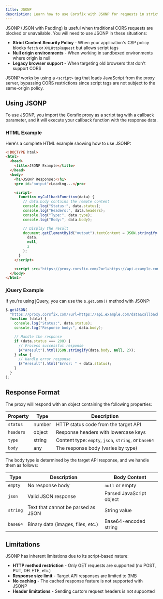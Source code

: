 ```yaml
---
title: JSONP
description: Learn how to use Corsfix with JSONP for requests in strict security or constrained environments.
---
```


JSONP (JSON with Padding) is useful when traditional CORS requests are blocked or unavailable. You will need to use JSONP in these situations:

- **Strict Content Security Policy** - When your application's CSP policy blocks `fetch` or `XMLHttpRequest` but allows script tags
- **Null origin environments** - When working in sandboxed environments where origin is null
- **Legacy browser support** - When targeting old browsers that don't support CORS

JSONP works by using a `<script>` tag that loads JavaScript from the proxy server, bypassing CORS restrictions since script tags are not subject to the same-origin policy.

## Using JSONP

To use JSONP, you import the Corsfix proxy as a script tag with a callback parameter, and it will execute your callback function with the response data.

### HTML Example

Here's a complete HTML example showing how to use JSONP:

```html
<!DOCTYPE html>
<html>
  <head>
    <title>JSONP Example</title>
  </head>
  <body>
    <h1>JSONP Response:</h1>
    <pre id="output">Loading...</pre>

    <script>
      function myCallbackFunction(data) {
        // data.body contains the remote content
        console.log("Status:", data.status);
        console.log("Headers:", data.headers);
        console.log("Type:", data.type);
        console.log("Body:", data.body);

        // Display the result
        document.getElementById("output").textContent = JSON.stringify(
          data,
          null,
          2
        );
      }
    </script>

    <script src="https://proxy.corsfix.com/?url=https://api.example.com/data&callback=myCallbackFunction"></script>
  </body>
</html>
```

### jQuery Example

If you're using jQuery, you can use the `$.getJSON()` method with JSONP:

```javascript
$.getJSON(
  "https://proxy.corsfix.com/?url=https://api.example.com/data&callback=?",
  function (data) {
    console.log("Status:", data.status);
    console.log("Response body:", data.body);

    // Handle the response
    if (data.status === 200) {
      // Process successful response
      $("#result").html(JSON.stringify(data.body, null, 2));
    } else {
      // Handle error response
      $("#result").html("Error: " + data.status);
    }
  }
);
```

## Response Format

The proxy will respond with an object containing the following properties:

| Property  | Type   | Description                                          |
| --------- | ------ | ---------------------------------------------------- |
| `status`  | number | HTTP status code from the target API                 |
| `headers` | object | Response headers with lowercase keys                 |
| `type`    | string | Content type: `empty`, `json`, `string`, or `base64` |
| `body`    | any    | The response body (varies by type)                   |

The body type is determined by the target API response, and we handle them as follows:

| Type     | Description                        | Body Content             |
| -------- | ---------------------------------- | ------------------------ |
| `empty`  | No response body                   | `null` or empty          |
| `json`   | Valid JSON response                | Parsed JavaScript object |
| `string` | Text that cannot be parsed as JSON | String value             |
| `base64` | Binary data (images, files, etc.)  | Base64-encoded string    |

## Limitations

JSONP has inherent limitations due to its script-based nature:

- **HTTP method restriction** - Only GET requests are supported (no POST, PUT, DELETE, etc.)
- **Response size limit** - Target API responses are limited to 3MB
- **No caching** - The cached response feature is not supported with JSONP
- **Header limitations** - Sending custom request headers is not supported
